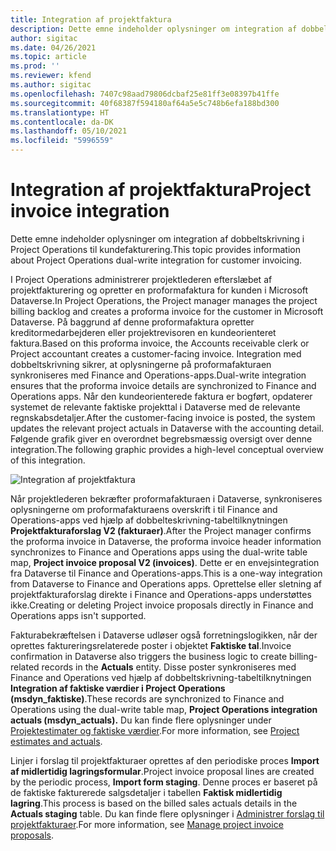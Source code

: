 ```yaml
---
title: Integration af projektfaktura
description: Dette emne indeholder oplysninger om integration af dobbeltskrivning i Project Operations til kundefakturering.
author: sigitac
ms.date: 04/26/2021
ms.topic: article
ms.prod: ''
ms.reviewer: kfend
ms.author: sigitac
ms.openlocfilehash: 7407c98aad79806dcbaf25e81ff3e08397b41ffe
ms.sourcegitcommit: 40f68387f594180af64a5e5c748b6efa188bd300
ms.translationtype: HT
ms.contentlocale: da-DK
ms.lasthandoff: 05/10/2021
ms.locfileid: "5996559"
---
```

# <a name="project-invoice-integration"></a><span data-ttu-id="dd222-103">Integration af projektfaktura</span><span class="sxs-lookup"><span data-stu-id="dd222-103">Project invoice integration</span></span>

<span data-ttu-id="dd222-104">Dette emne indeholder oplysninger om integration af dobbeltskrivning i Project Operations til kundefakturering.</span><span class="sxs-lookup"><span data-stu-id="dd222-104">This topic provides information about Project Operations dual-write integration for customer invoicing.</span></span>

<span data-ttu-id="dd222-105">I Project Operations administrerer projektlederen efterslæbet af projektfakturering og opretter en proformafaktura for kunden i Microsoft Dataverse.</span><span class="sxs-lookup"><span data-stu-id="dd222-105">In Project Operations, the Project manager manages the project billing backlog and creates a proforma invoice for the customer in Microsoft Dataverse.</span></span> <span data-ttu-id="dd222-106">På baggrund af denne proformafaktura opretter kreditormedarbejderen eller projektrevisoren en kundeorienteret faktura.</span><span class="sxs-lookup"><span data-stu-id="dd222-106">Based on this proforma invoice, the Accounts receivable clerk or Project accountant creates a customer-facing invoice.</span></span> <span data-ttu-id="dd222-107">Integration med dobbeltskrivning sikrer, at oplysningerne på proformafakturaen synkroniseres med Finance and Operations-apps.</span><span class="sxs-lookup"><span data-stu-id="dd222-107">Dual-write integration ensures that the proforma invoice details are synchronized to Finance and Operations apps.</span></span> <span data-ttu-id="dd222-108">Når den kundeorienterede faktura er bogført, opdaterer systemet de relevante faktiske projekttal i Dataverse med de relevante regnskabsdetaljer.</span><span class="sxs-lookup"><span data-stu-id="dd222-108">After the customer-facing invoice is posted, the system updates the relevant project actuals in Dataverse with the accounting detail.</span></span> <span data-ttu-id="dd222-109">Følgende grafik giver en overordnet begrebsmæssig oversigt over denne integration.</span><span class="sxs-lookup"><span data-stu-id="dd222-109">The following graphic provides a high-level conceptual overview of this integration.</span></span>

   ![Integration af projektfaktura](./media/DW5Invoicing.png)

<span data-ttu-id="dd222-111">Når projektlederen bekræfter proformafakturaen i Dataverse, synkroniseres oplysningerne om proformafakturaens overskrift i til Finance and Operations-apps ved hjælp af dobbelteskrivning-tabeltilknytningen **Projektfakturaforslag V2 (fakturaer)**.</span><span class="sxs-lookup"><span data-stu-id="dd222-111">After the Project manager confirms the proforma invoice in Dataverse, the proforma invoice header information synchronizes to Finance and Operations apps using the dual-write table map, **Project invoice proposal V2 (invoices)**.</span></span> <span data-ttu-id="dd222-112">Dette er en envejsintegration fra Dataverse til Finance and Operations-apps.</span><span class="sxs-lookup"><span data-stu-id="dd222-112">This is a one-way integration from Dataverse to Finance and Operations apps.</span></span> <span data-ttu-id="dd222-113">Oprettelse eller sletning af projektfakturaforslag direkte i Finance and Operations-apps understøttes ikke.</span><span class="sxs-lookup"><span data-stu-id="dd222-113">Creating or deleting Project invoice proposals directly in Finance and Operations apps isn't supported.</span></span>

<span data-ttu-id="dd222-114">Fakturabekræftelsen i Dataverse udløser også forretningslogikken, når der oprettes faktureringsrelaterede poster i objektet **Faktiske tal**.</span><span class="sxs-lookup"><span data-stu-id="dd222-114">Invoice confirmation in Dataverse also triggers the business logic to create billing-related records in the **Actuals** entity.</span></span> <span data-ttu-id="dd222-115">Disse poster synkroniseres med Finance and Operations ved hjælp af dobbeltskrivning-tabeltilknytningen **Integration af faktiske værdier i Project Operations (msdyn\_faktiske)**.</span><span class="sxs-lookup"><span data-stu-id="dd222-115">These records are synchronized to Finance and Operations using the dual-write table map, **Project Operations integration actuals (msdyn\_actuals).**</span></span> <span data-ttu-id="dd222-116">Du kan finde flere oplysninger under [Projektestimater og faktiske værdier](resource-dual-write-estimates-actuals.md).</span><span class="sxs-lookup"><span data-stu-id="dd222-116">For more information, see [Project estimates and actuals](resource-dual-write-estimates-actuals.md).</span></span> 

<span data-ttu-id="dd222-117">Linjer i forslag til projektfakturaer oprettes af den periodiske proces **Import af midlertidig lagringsformular**.</span><span class="sxs-lookup"><span data-stu-id="dd222-117">Project invoice proposal lines are created by the periodic process, **Import form staging**.</span></span> <span data-ttu-id="dd222-118">Denne proces er baseret på de faktiske fakturerede salgsdetaljer i tabellen **Faktisk midlertidig lagring**.</span><span class="sxs-lookup"><span data-stu-id="dd222-118">This process is based on the billed sales actuals details in the **Actuals staging** table.</span></span> <span data-ttu-id="dd222-119">Du kan finde flere oplysninger i [Administrer forslag til projektfakturaer](../invoicing/format-update-project-invoice-proposals.md#create-project-invoice-proposals).</span><span class="sxs-lookup"><span data-stu-id="dd222-119">For more information, see [Manage project invoice proposals](../invoicing/format-update-project-invoice-proposals.md#create-project-invoice-proposals).</span></span> 
